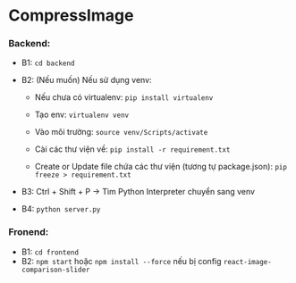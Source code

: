 # CompressImage

### Backend:

- B1: `cd backend`
- B2: (Nếu muốn) Nếu sử dụng venv:

  - Nếu chưa có virtualenv: `pip install virtualenv`
  - Tạo env: `virtualenv venv`
  - Vào môi trường: `source venv/Scripts/activate`
  - Cài các thư viện về: `pip install -r requirement.txt`

  - Create or Update file chứa các thư viện (tương tự package.json): `pip freeze > requirement.txt`

- B3: Ctrl + Shift + P -> Tìm Python Interpreter chuyển sang venv

- B4: `python server.py`

### Fronend:

- B1: `cd frontend`
- B2: `npm start` hoặc `npm install --force` nếu bị config `react-image-comparison-slider`
